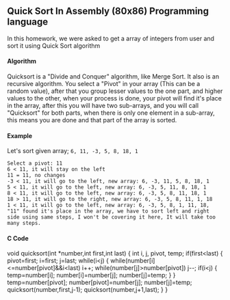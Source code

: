 ## Quick Sort In Assembly (80x86) Programming language

In this homework, we were asked to get a array of integers from user and sort it using Quick Sort algorithm

#### Algorithm

Quicksort is a "Divide and Conquer" algorithm, like Merge Sort.  It also is an recursive algorithm. You select a "Pivot" in your array (This can be a random value), after that you group lesser values to the one part, and higher values to the other, when your process is done, your pivot will find it's place in the array, after this you will have two sub-arrays, and you will call "Quicksort" for both parts, when there is only one element in a sub-array, this means you are done and that part of the array is sorted.

#### Example

Let's sort given array; `6, 11, -3, 5, 8, 18, 1`
```
Select a pivot: 11
6 < 11, it will stay on the left
11 = 11, no changes
-3 < 11, it will go to the left, new array: 6, -3, 11, 5, 8, 18, 1
5 < 11, it will go to the left, new array: 6, -3, 5, 11, 8, 18, 1
8 < 11, it will go to the left, new array: 6, -3, 5, 8, 11, 18, 1
18 > 11, it will go to the right, new array: 6, -3, 5, 8, 11, 1, 18
1 < 11, it will go to the left, new array: 6, -3, 5, 8, 1, 11, 18, "11" found it's place in the array, we have to sort left and right side using same steps, I won't be covering it here, It will take too many steps.
```
#### C Code

void quicksort(int *number,int first,int last)
{
  int i, j, pivot, temp;
  if(first<last)
  {
    pivot=first;
    i=first;
    j=last;
    while(i<j)
    {
      while(number[i]<=number[pivot]&&i<last)
      i++;
      while(number[j]>number[pivot])
      j--;
      if(i<j)
      {
        temp=number[i];
        number[i]=number[j];
        number[j]=temp;
      }
    }
    temp=number[pivot];
    number[pivot]=number[j];
    number[j]=temp;
    quicksort(number,first,j-1);
    quicksort(number,j+1,last);
  }
}
